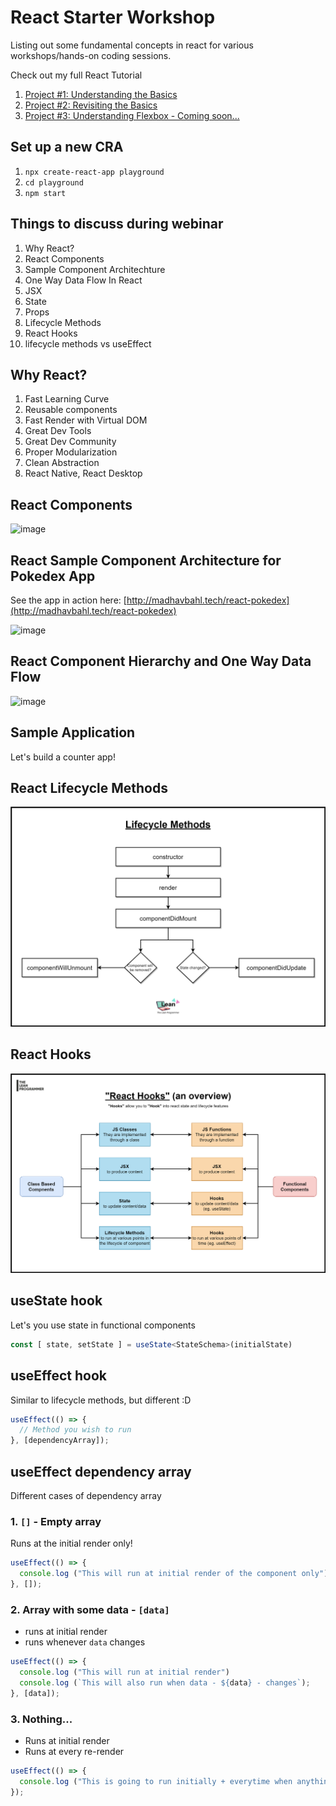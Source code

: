 # React Starter Workshop

Listing out some fundamental concepts in react for various workshops/hands-on coding sessions.

Check out my full React Tutorial

1. [Project #1: Understanding the Basics](https://www.youtube.com/playlist?list=PLGyA74h_S9NqJvvQ7-l9bUHHS6bMCkgo0)
2. [Project #2: Revisiting the Basics](https://www.youtube.com/playlist?list=PLGyA74h_S9NppHNrzUSjMQbnuHS9jlAcY)
3. [Project #3: Understanding Flexbox - Coming soon...](https://www.youtube.com/TheLeanProgrammer?sub_confirmation=1)

## Set up a new CRA

1. `npx create-react-app playground`
2. `cd playground`
3. `npm start`

## Things to discuss during webinar

1. Why React?
2. React Components
3. Sample Component Architechture
4. One Way Data Flow In React
5. JSX
6. State
7. Props
8. Lifecycle Methods
9. React Hooks
10. lifecycle methods vs useEffect

## Why React?

1. Fast Learning Curve
2. Reusable components
3. Fast Render with Virtual DOM
4. Great Dev Tools
5. Great Dev Community
6. Proper Modularization
7. Clean Abstraction
8. React Native, React Desktop

## React Components

![image](https://user-images.githubusercontent.com/26179770/101241324-fc823080-371a-11eb-9fce-1a89e69c0350.png)

## React Sample Component Architecture for Pokedex App

See the app in action here: [http://madhavbahl.tech/react-pokedex](http://madhavbahl.tech/react-pokedex)

![image](https://user-images.githubusercontent.com/26179770/101241351-3eab7200-371b-11eb-840f-642df0a502fb.png)

## React Component Hierarchy and One Way Data Flow

![image](https://user-images.githubusercontent.com/26179770/101241386-87fbc180-371b-11eb-94ad-3e62bf23b6b0.png)

## Sample Application

Let's build a counter app!

## React Lifecycle Methods

<img src="./lifecycle.png" alt="react hooks" width="800px" />

## React Hooks

<img src="./reactHooks.png" alt="react hooks" width="800px" />

## useState hook

Let's you use state in functional components

```ts
const [ state, setState ] = useState<StateSchema>(initialState)
```

## useEffect hook

Similar to lifecycle methods, but different :D

```js
useEffect(() => {
  // Method you wish to run
}, [dependencyArray]);
```

## useEffect dependency array

Different cases of dependency array

### 1. `[]` - Empty array

Runs at the initial render only!

```js
useEffect(() => {
  console.log ("This will run at initial render of the component only")
}, []);
```

### 2. Array with some data - `[data]`

- runs at initial render
- runs whenever `data` changes

```js
useEffect(() => {
  console.log ("This will run at initial render")
  console.log (`This will also run when data - ${data} - changes`);
}, [data]);
```

### 3. Nothing...

- Runs at initial render
- Runs at every re-render

```js
useEffect(() => {
  console.log ("This is going to run initially + everytime when anything changes");
});
```
